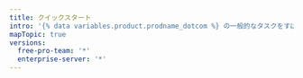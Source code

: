```yaml
---
title: クイックスタート
intro: '{% data variables.product.prodname_dotcom %} の一般的なタスクをすばやく開始する'
mapTopic: true
versions:
  free-pro-team: '*'
  enterprise-server: '*'
---
```


